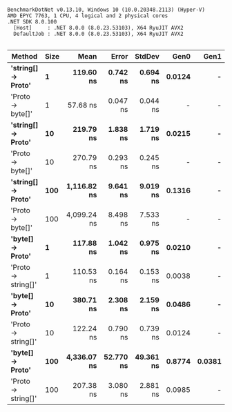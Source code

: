 ```

BenchmarkDotNet v0.13.10, Windows 10 (10.0.20348.2113) (Hyper-V)
AMD EPYC 7763, 1 CPU, 4 logical and 2 physical cores
.NET SDK 8.0.100
  [Host]     : .NET 8.0.0 (8.0.23.53103), X64 RyuJIT AVX2
  DefaultJob : .NET 8.0.0 (8.0.23.53103), X64 RyuJIT AVX2


```
| Method             | Size | Mean        | Error     | StdDev    | Gen0   | Gen1   | Allocated |
|------------------- |----- |------------:|----------:|----------:|-------:|-------:|----------:|
| **&#39;string[] → Proto&#39;** | **1**    |   **119.60 ns** |  **0.742 ns** |  **0.694 ns** | **0.0124** |      **-** |     **208 B** |
| &#39;Proto → byte[]&#39;   | 1    |    57.68 ns |  0.047 ns |  0.044 ns |      - |      - |         - |
| **&#39;string[] → Proto&#39;** | **10**   |   **219.79 ns** |  **1.838 ns** |  **1.719 ns** | **0.0215** |      **-** |     **360 B** |
| &#39;Proto → byte[]&#39;   | 10   |   270.79 ns |  0.293 ns |  0.245 ns |      - |      - |         - |
| **&#39;string[] → Proto&#39;** | **100**  | **1,116.82 ns** |  **9.641 ns** |  **9.019 ns** | **0.1316** |      **-** |    **2224 B** |
| &#39;Proto → byte[]&#39;   | 100  | 4,099.24 ns |  8.498 ns |  7.533 ns |      - |      - |     112 B |
| **&#39;byte[] → Proto&#39;**   | **1**    |   **117.88 ns** |  **1.042 ns** |  **0.975 ns** | **0.0210** |      **-** |     **352 B** |
| &#39;Proto → string[]&#39; | 1    |   110.53 ns |  0.164 ns |  0.153 ns | 0.0038 |      - |      64 B |
| **&#39;byte[] → Proto&#39;**   | **10**   |   **380.71 ns** |  **2.308 ns** |  **2.159 ns** | **0.0486** |      **-** |     **816 B** |
| &#39;Proto → string[]&#39; | 10   |   122.24 ns |  0.790 ns |  0.739 ns | 0.0124 |      - |     208 B |
| **&#39;byte[] → Proto&#39;**   | **100**  | **4,336.07 ns** | **52.770 ns** | **49.361 ns** | **0.8774** | **0.0381** |   **14744 B** |
| &#39;Proto → string[]&#39; | 100  |   207.38 ns |  3.080 ns |  2.881 ns | 0.0985 |      - |    1648 B |
